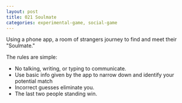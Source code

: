 ```yaml
---
layout: post
title: 021 Soulmate
categories: experimental-game, social-game
---
```

Using a phone app, a room of strangers journey to find and meet their "Soulmate."

The rules are simple: 

- No talking, writing, or typing to communicate.
- Use basic info given by the app to narrow down and identify your potential match
- Incorrect guesses eliminate you.
- The last two people standing win.